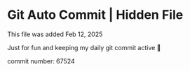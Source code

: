 # Git Auto Commit | Hidden File

This file was added Feb 12, 2025

Just for fun and keeping my daily git commit active 🤪

commit number: 67524
